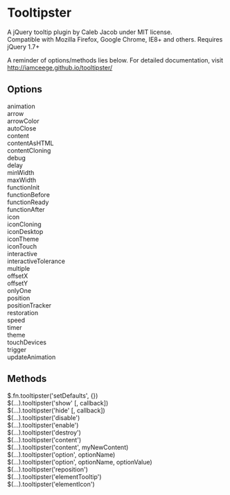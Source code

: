 Tooltipster
===========

A jQuery tooltip plugin by Caleb Jacob under MIT license.  
Compatible with Mozilla Firefox, Google Chrome, IE8+ and others. Requires jQuery 1.7+

A reminder of options/methods lies below. For detailed documentation, visit http://iamceege.github.io/tooltipster/

Options
-------------------------

animation  
arrow  
arrowColor  
autoClose  
content  
contentAsHTML  
contentCloning  
debug  
delay  
minWidth  
maxWidth  
functionInit  
functionBefore  
functionReady  
functionAfter  
icon  
iconCloning  
iconDesktop  
iconTheme  
iconTouch  
interactive  
interactiveTolerance  
multiple  
offsetX  
offsetY  
onlyOne  
position  
positionTracker  
restoration  
speed  
timer  
theme  
touchDevices  
trigger  
updateAnimation  

Methods
-------------------------

$.fn.tooltipster('setDefaults', {})  
$(...).tooltipster('show' [, callback])  
$(...).tooltipster('hide' [, callback])  
$(...).tooltipster('disable')  
$(...).tooltipster('enable')  
$(...).tooltipster('destroy')  
$(...).tooltipster('content')  
$(...).tooltipster('content', myNewContent)  
$(...).tooltipster('option', optionName)  
$(...).tooltipster('option', optionName, optionValue)  
$(...).tooltipster('reposition')  
$(...).tooltipster('elementTooltip')  
$(...).tooltipster('elementIcon')  